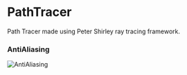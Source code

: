 # PathTracer

Path Tracer made using Peter Shirley ray tracing framework.

### AntiAliasing

![AntiAliasing](https://drive.google.com/file/d/1XmF2HAZRguY_1NwyY6K2Xzp2Yri7AiVb/view?usp=sharing)
